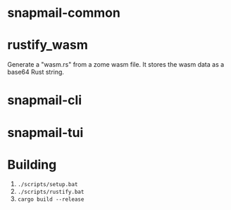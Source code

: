 # snapmail-common

# rustify_wasm

Generate a "wasm.rs" from a zome wasm file.
It stores the wasm data as a base64 Rust string.


# snapmail-cli

# snapmail-tui

# Building

1. `./scripts/setup.bat`
3. `./scripts/rustify.bat`
4. `cargo build --release`
